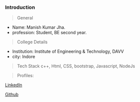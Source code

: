 ### Introduction

> General
- Name: Manish Kumar Jha.
- profession: Student, BE second year.

> College Details
- Institution: Institute of Engineering & Technology, DAVV 
- city: Indore

> Tech Stack
  c++, Html, CSS, bootstrap, Javascript, NodeJs

> Profiles: 
<p><a href="https://www.linkedin.com/in/manjha/">LinkedIn</a></p>
<p><a href="https://github.com/manishkrjha">Github</a></p>


